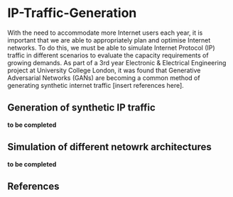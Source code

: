 # IP-Traffic-Generation

With the need to accommodate more Internet users each year, it is important that we are able to appropriately plan and optimise Internet networks. To do this, we must be able to simulate Internet Protocol (IP) traffic in different scenarios to evaluate the capacity requirements of growing demands. As part of a 3rd year Electronic & Electrical Engineering project at University College London, it was found that Generative Adversarial Networks (GANs) are becoming a common method of generating synthetic internet traffic [insert references here].

## Generation of synthetic IP traffic
**to be completed**

## Simulation of different netowrk architectures
**to be completed**

## References
